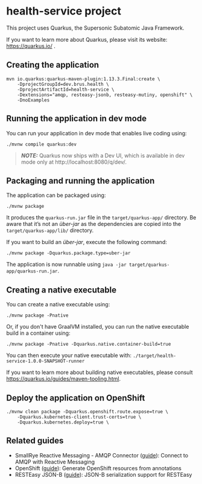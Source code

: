 # health-service project

This project uses Quarkus, the Supersonic Subatomic Java Framework.

If you want to learn more about Quarkus, please visit its website: https://quarkus.io/ .

## Creating the application

```shell script
mvn io.quarkus:quarkus-maven-plugin:1.13.3.Final:create \
    -DprojectGroupId=dev.brus.health \
    -DprojectArtifactId=health-service \
    -Dextensions="amqp, resteasy-jsonb, resteasy-mutiny, openshift" \
    -DnoExamples
```

## Running the application in dev mode

You can run your application in dev mode that enables live coding using:
```shell script
./mvnw compile quarkus:dev
```

> **_NOTE:_**  Quarkus now ships with a Dev UI, which is available in dev mode only at http://localhost:8080/q/dev/.

## Packaging and running the application

The application can be packaged using:
```shell script
./mvnw package
```
It produces the `quarkus-run.jar` file in the `target/quarkus-app/` directory.
Be aware that it’s not an _über-jar_ as the dependencies are copied into the `target/quarkus-app/lib/` directory.

If you want to build an _über-jar_, execute the following command:
```shell script
./mvnw package -Dquarkus.package.type=uber-jar
```

The application is now runnable using `java -jar target/quarkus-app/quarkus-run.jar`.

## Creating a native executable

You can create a native executable using: 
```shell script
./mvnw package -Pnative
```

Or, if you don't have GraalVM installed, you can run the native executable build in a container using: 
```shell script
./mvnw package -Pnative -Dquarkus.native.container-build=true
```

You can then execute your native executable with: `./target/health-service-1.0.0-SNAPSHOT-runner`

If you want to learn more about building native executables, please consult https://quarkus.io/guides/maven-tooling.html.

## Deploy the application on OpenShift

```shell script
./mvnw clean package -Dquarkus.openshift.route.expose=true \
    -Dquarkus.kubernetes-client.trust-certs=true \
    -Dquarkus.kubernetes.deploy=true \
```

## Related guides

- SmallRye Reactive Messaging - AMQP Connector ([guide](https://quarkus.io/guides/amqp)): Connect to AMQP with Reactive Messaging
- OpenShift ([guide](https://quarkus.io/guides/openshift)): Generate OpenShift resources from annotations
- RESTEasy JSON-B ([guide](https://quarkus.io/guides/rest-json)): JSON-B serialization support for RESTEasy

